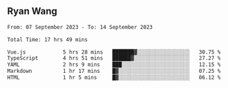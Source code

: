 ## Ryan Wang

<!--START_SECTION:waka-->

```txt
From: 07 September 2023 - To: 14 September 2023

Total Time: 17 hrs 49 mins

Vue.js            5 hrs 28 mins   ███████▓░░░░░░░░░░░░░░░░░   30.75 %
TypeScript        4 hrs 51 mins   ██████▓░░░░░░░░░░░░░░░░░░   27.27 %
YAML              2 hrs 9 mins    ███░░░░░░░░░░░░░░░░░░░░░░   12.15 %
Markdown          1 hr 17 mins    █▓░░░░░░░░░░░░░░░░░░░░░░░   07.25 %
HTML              1 hr 5 mins     █▓░░░░░░░░░░░░░░░░░░░░░░░   06.12 %
```

<!--END_SECTION:waka-->
